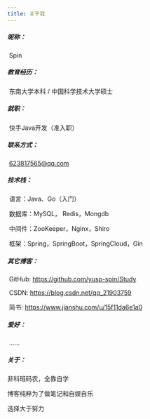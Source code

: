 ```yaml
---
title: 关于我
---
```


##### 昵称：

​	Spin

##### 教育经历：

​	东南大学本科 / 中国科学技术大学硕士

##### 就职：

​	快手Java开发（准入职）

##### 联系方式：

​	623817565@qq.com

##### 技术栈：

​	语言：Java、Go（入门）

​	数据库：MySQL， Redis，Mongdb

​	中间件：ZooKeeper，Nginx，Shiro

​	框架：Spring，SpringBoot，SpringCloud，Gin

##### 其它博客：



​	GitHub: https://github.com/yusp-spin/Study

​	CSDN: https://blog.csdn.net/qq_21903759

​	简书: https://www.jianshu.com/u/15f11da6e1a0

##### 爱好：

​	……

##### 关于：

 非科班码农，全靠自学

 博客纯粹为了做笔记和自娱自乐

 选择大于努力



<iframe frameborder="no" border="0" marginwidth="0" marginheight="0" width=0 height=86 src="//music.163.com/outchain/player?type=2&id=1384026889&auto=1&height=66"></iframe>